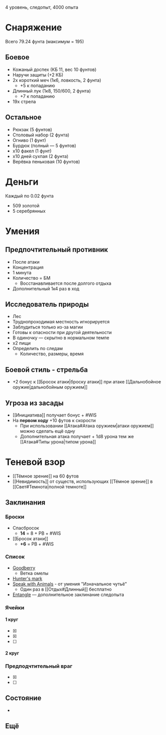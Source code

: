 
4 уровень, следопыт, 4000 опыта

# Снаряжение
Всего 79.24 фунта (максимум = 195)

## Боевое
* Кожаный доспех (КБ 11, вес 10 фунтов)
* Наручи защиты (+2 КБ)
* 2х короткий меч (1к6, ловкость, 2 фунта)
	* +5 к попаданию
* Длинный лук (1к8, 150/600, 2 фунта)
	* +7 к попаданию
* 19х стрела

## Остальное
* Рюкзак (5 фунтов)
* Столовый набор (2 фунта)
* Огниво (1 фунт)
* Бурдюк (полный — 5 фунтов)
* х10 факел (1 фунт)
* х10 дней сухпая (2 фунта)
* Верёвка пеньковая (10 фунтов)

# Деньги
Каждый по 0.02 фунта
* 509 золотой
* 5 серебрянных

# Умения
## Предпочтительный противник

* После атаки
* Концентрация
* 1 минута
* Количество = БМ
    * Восстанавливается после долгого отдыха
* Дополнительный 1к4 раз в ход

## Исследователь природы
* Лес 
* Труднопроходимая местность игнорируется
* Заблудиться только из-за магии
* Готовы к опасности при другой деятельности
* В одиночку — скрытно в нормальном темпе
* х2 пищи
* Определить по следам
  * Количество, размеры, время

## Боевой стиль - стрельба
* +2 бонус к [[Бросок атаки|броску атаки]] при атаке [[Дальнобойное оружие|дальнобойным оружием]]

## Угроза из засады
* [[Инициатива]] получает бонус + #WIS 
* На **первом ходу** +10 футов к скорости
	* При использовании [[Атака#Атака оружием|атаки оружием]] можно сделать ещё одну
	* Дополнительная атака получает + 1d8 урона тем же [[Атака#Типы урона|типом урона]]

# Теневой взор
* [[Тёмное зрение]] на 60 футов
* [[Невидимость]] от существ, использующих [[Тёмное зрение]] в [[Свет#Темнота|полной темноте]]

## Заклинания

### Броски

* Спасбросок
	* **14** = 8 + PB + #WIS 
* [[Бросок атаки]]
	* **+6** = PB + #WIS 

### Список
* [Goodberry](https://dnd.su/spells/78-goodberry/)
	* Ветка омелы
* [Hunter's mark](https://dnd.su/spells/164-hunter_s_mark/)
* [Speak with Animals](https://dnd.su/spells/292-speak_with_animals/) - от умения "Изначальное чутьё"
	* Один раз в [[Отдых#Длинный]] бесплатно
* [Entangle](https://dnd.su/spells/211-entangle/) — дополнительное заклинание следопыта

### Ячейки

#### 1 круг
* [x] 
* [x] 
* [ ] 
#### 2 круг

### Предподчтительный враг
* [x] 
* [ ] 

## Состояние
* 

## Ещё